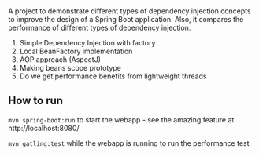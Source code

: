 ###
A project to demonstrate different types of dependency injection concepts to improve the design of a Spring Boot application.
Also, it compares the performance of different types of dependency injection.

1. Simple Dependency Injection with factory
2. Local BeanFactory implementation
3. AOP approach (AspectJ)
4. Making beans scope prototype
5. Do we get performance benefits from lightweight threads


## How to run

`mvn spring-boot:run` to start the webapp - see the amazing feature at http://localhost:8080/

`mvn gatling:test` while the webapp is running to run the performance test